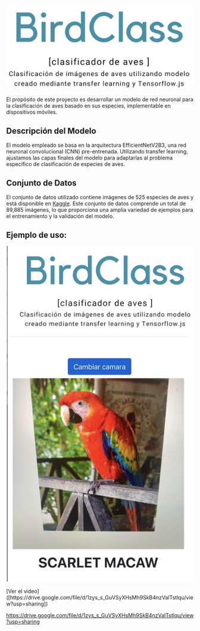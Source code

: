 <p align="center">
  <img src="https://github.com/estephaniapa/birds_classification/blob/main/titulo.png?raw=true" alt="Titulo" width="500px">
</p>


El propósito de este proyecto es desarrollar un modelo de red neuronal para la clasificación de aves basado en sus especies, implementable en dispositivos móviles.

## Descripción del Modelo

El modelo empleado se basa en la arquitectura EfficientNetV2B3, una red neuronal convolucional (CNN) pre-entrenada. Utilizando transfer learning, ajustamos las capas finales del modelo para adaptarlas al problema específico de clasificación de especies de aves.

## Conjunto de Datos

El conjunto de datos utilizado contiene imágenes de 525 especies de aves y está disponible en [Kaggle](https://www.kaggle.com/datasets/gpiosenka/100-bird-species). Este conjunto de datos comprende un total de 89,885 imágenes, lo que proporciona una amplia variedad de ejemplos para el entrenamiento y la validación del modelo.

## Ejemplo de uso:

<p align="center">
  <a href="https://drive.google.com/file/d/1zys_s_GuVSyXHsMh9SkB4nzValTstlqu/view?usp=sharing">
    <img src="https://github.com/estephaniapa/birds_classification/blob/main/ejemplo_uso.png?raw=true" alt="Titulo" width="500px">
  </a>
</p>
[Ver el video]([https://drive.google.com/file/d/1zys_s_GuVSyXHsMh9SkB4nzValTstlqu/view?usp=sharing])

https://drive.google.com/file/d/1zys_s_GuVSyXHsMh9SkB4nzValTstlqu/view?usp=sharing
